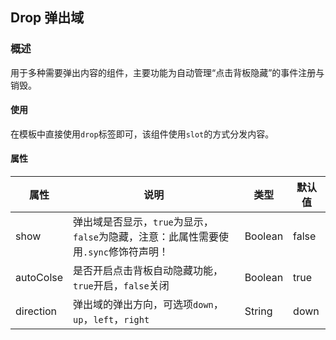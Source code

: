 ## Drop 弹出域

### 概述
用于多种需要弹出内容的组件，主要功能为自动管理“点击背板隐藏”的事件注册与销毁。

#### 使用
在模板中直接使用`drop`标签即可，该组件使用`slot`的方式分发内容。

#### 属性
属性 | 说明 | 类型 | 默认值
------------ | ------------- | ------------- | -------------
show | 弹出域是否显示，`true`为显示，`false`为隐藏，注意：此属性需要使用`.sync`修饰符声明！ | Boolean | false
autoColse | 是否开启点击背板自动隐藏功能，`true`开启，`false`关闭 | Boolean | true
direction | 弹出域的弹出方向，可选项`down`，`up`，`left`，`right` | String | down